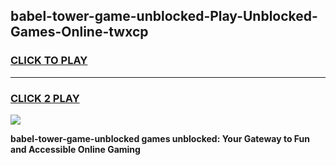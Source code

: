 
## babel-tower-game-unblocked-Play-Unblocked-Games-Online-twxcp
<h3>
<a href="https://premium76.site?title=babel-tower-game-unblocked&ref=24A">CLICK TO PLAY</a></h3>
<hr>

<h3>
<a href="https://premium76.site?title=babel-tower-game-unblocked&ref=24A">CLICK 2 PLAY</a>
  
</h3>

<a href="https://premium76.site?title=babel-tower-game-unblocked&ref=24A"><img src="https://clearcache.store/games.png"></a>


**babel-tower-game-unblocked games unblocked: Your Gateway to Fun and Accessible Online Gaming**
